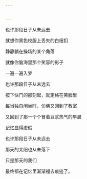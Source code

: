 ```yaml
---


---
```


<p>也许那段日子从未远去</p>
<p>就想你黑色校服上丢失的白纽扣</p>
<p>静静躺在操场的某个角落</p>
<p>就像你脑海里那个笑容的影子</p>
<p>一遍一遍入梦</p>
<p>也许那段日子从未远去</p>
<p>按下快门的那刻起，就定格在笑脸里</p>
<p>每当独自闲坐时，仿佛又回到了教室</p>
<p>又回到了那一个个冒着豆浆热气的早晨</p>
<p>记忆显得虚假</p>
<p>也许那段日子从未远去</p>
<p>那天的太阳也从未落下</p>
<p>只是那天的我们</p>
<p>最终都在记忆里渐渐褪去痕迹了。</p>

